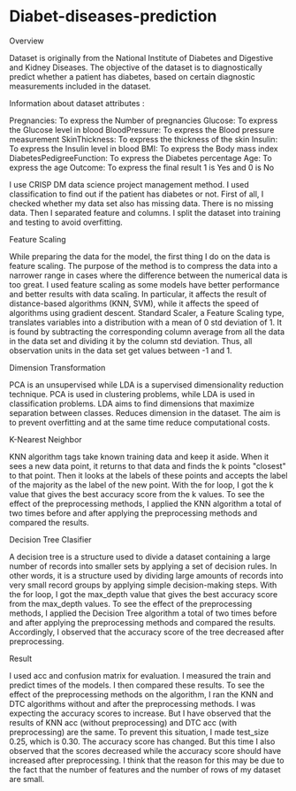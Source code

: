 # Diabet-diseases-prediction
Overview

Dataset is originally from the National Institute of Diabetes and Digestive and Kidney Diseases. The objective of the dataset is to diagnostically predict whether a patient has diabetes, based on certain diagnostic measurements included in the dataset. 

Information about dataset attributes :

Pregnancies: To express the Number of pregnancies
Glucose: To express the Glucose level in blood
BloodPressure: To express the Blood pressure measurement
SkinThickness: To express the thickness of the skin
Insulin: To express the Insulin level in blood
BMI: To express the Body mass index
DiabetesPedigreeFunction: To express the Diabetes percentage
Age: To express the age
Outcome: To express the final result 1 is Yes and 0 is No



I use CRISP DM data science project management method. I used classification to find out if the patient has diabetes or not. First of all, I checked whether my data set also has missing data. There is no missing data.  Then I separated feature and columns. I split the dataset into training and testing to avoid overfitting.

Feature Scaling

While preparing the data for the model, the first thing I do on the data is feature scaling. The purpose of the method is to compress the data into a narrower range in cases where the difference between the numerical data is too great. I used feature scaling as some models have better performance and better results with data scaling. In particular, it affects the result of distance-based algorithms (KNN, SVM), while it affects the speed of algorithms using gradient descent. Standard Scaler, a Feature Scaling type, translates variables into a distribution with a mean of 0 std deviation of 1. It is found by subtracting the corresponding column average from all the data in the data set and dividing it by the column std deviation. Thus, all observation units in the data set get values between -1 and 1.
      

Dimension Transformation

PCA is an unsupervised while LDA is a supervised dimensionality reduction technique. PCA is used in clustering problems, while LDA is used in classification problems.
LDA aims to find dimensions that maximize separation between classes. Reduces dimension in the dataset. The aim is to prevent overfitting and at the same time reduce computational costs. 
       

K-Nearest Neighbor

KNN algorithm tags take known training data and keep it aside. When it sees a new data point, it returns to that data and finds the k points "closest" to that point. Then it looks at the labels of these points and accepts the label of the majority as the label of the new point. With the for loop, I got the k value that gives the best accuracy score from the k values. To see the effect of the preprocessing methods, I applied the KNN algorithm a total of two times before and after applying the preprocessing methods and compared the results.



Decision Tree Clasifier

A decision tree is a structure used to divide a dataset containing a large number of records into smaller sets by applying a set of decision rules. In other words, it is a structure used by dividing large amounts of records into very small record groups by applying simple decision-making steps. With the for loop, I got the max_depth value that gives the best accuracy score from the max_depth values. To see the effect of the preprocessing methods, I applied the Decision Tree algorithm a total of two times before and after applying the preprocessing methods and compared the results. Accordingly, I observed that the accuracy score of the tree decreased after preprocessing.



Result 

I used acc and confusion matrix for evaluation. I measured the train and predict times of the models. I then compared these results. To see the effect of the preprocessing methods on the algorithm, I ran the KNN and DTC algorithms without and after the preprocessing methods. I was expecting the accuracy scores to increase. But I have observed that the results of KNN acc (without preprocessing) and DTC acc (with preprocessing) are the same. To prevent this situation, I made test_size 0.25, which is 0.30. The accuracy score has changed. But this time I also observed that the scores decreased while the accuracy score should have increased after preprocessing. I think that the reason for this may be due to the fact that the number of features and the number of rows of my dataset are small.


















